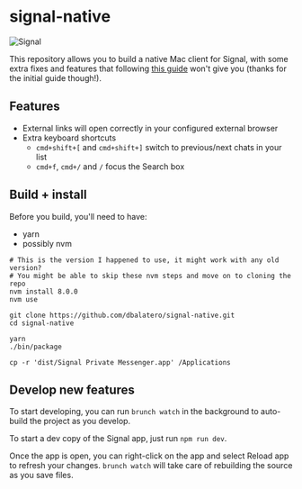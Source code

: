 # signal-native

![Signal](https://github.com/dbalatero/signal-native/raw/master/assets/icon_256.png "Signal")

This repository allows you to build a native Mac client for Signal, with some 
extra fixes and features that following 
[this guide](https://timtaubert.de/blog/2016/01/build-your-own-signal-desktop/) 
won't give you (thanks for the initial guide though!).

## Features

* External links will open correctly in your configured external browser
* Extra keyboard shortcuts
  * `cmd+shift+[` and `cmd+shift+]` switch to previous/next chats in your list
  * `cmd+f`, `cmd+/` and `/` focus the Search box

## Build + install

Before you build, you'll need to have:

* yarn
* possibly nvm

```
# This is the version I happened to use, it might work with any old version?
# You might be able to skip these nvm steps and move on to cloning the repo
nvm install 8.0.0
nvm use

git clone https://github.com/dbalatero/signal-native.git
cd signal-native

yarn
./bin/package

cp -r 'dist/Signal Private Messenger.app' /Applications
```

## Develop new features

To start developing, you can run `brunch watch` in the background to 
auto-build the project as you develop.

To start a dev copy of the Signal app, just run `npm run dev`.

Once the app is open, you can right-click on the app and select Reload app to
refresh your changes. `brunch watch` will take care of rebuilding the source
as you save files.
